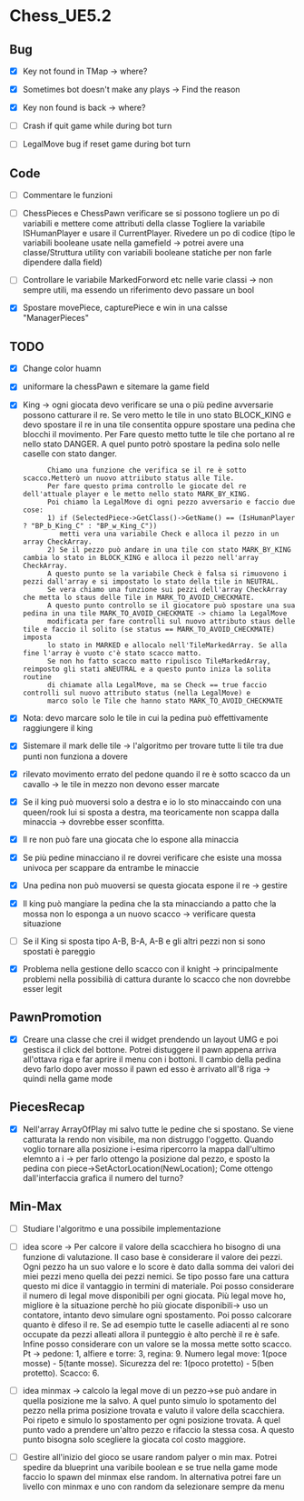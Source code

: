 # Chess_UE5.2

## Bug
- [x] Key not found in TMap -> where?
- [x] Sometimes bot doesn't make any plays -> Find the reason
- [x] Key non found is back -> where?
- [ ] Crash if quit game while during bot turn
- [ ] LegalMove bug if reset game during bot turn


## Code
- [ ] Commentare le funzioni
- [ ] ChessPieces e ChessPawn verificare se si possono togliere un po di variabili e mettere come attributi della classe
      Togliere la variabile ISHumanPlayer e usare il CurrentPlayer. Rivedere un po di codice (tipo le variabili booleane usate nella gamefield -> 
      potrei avere una classe/Struttura utility con variabili booleane statiche per non farle dipendere dalla field)
- [ ] Controllare le variabile MarkedForword etc nelle varie classi -> non sempre utili, ma essendo un riferimento devo passare un bool
- [x] Spostare movePiece, capturePiece e win in una calsse "ManagerPieces"


## TODO

- [x] Change color huamn
- [x] uniformare la chessPawn e sitemare la game field
- [x] King -> ogni giocata devo verificare se una o più pedine avversarie possono catturare il re. Se vero metto le tile in uno stato BLOCK_KING 
            e devo spostare il re in una tile consentita oppure spostare una pedina che blocchi il movimento. Per Fare questo metto tutte le tile 
            che portano al re nello stato DANGER. A quel punto potrò spostare la pedina solo nelle caselle con stato danger.

            Chiamo una funzione che verifica se il re è sotto scacco.Metterò un nuovo attriibuto status alle Tile.
            Per fare questo prima controllo le giocate del re dell'attuale player e le metto nello stato MARK_BY_KING. 
            Poi chiamo la LegalMove di ogni pezzo avversario e faccio due cose:
            1) if (SelectedPiece->GetClass()->GetName() == (IsHumanPlayer ? "BP_b_King_C" : "BP_w_King_C"))
               metti vera una variabile Check e alloca il pezzo in un array CheckArray.
            2) Se il pezzo può andare in una tile con stato MARK_BY_KING cambia lo stato in BLOCK_KING e alloca il pezzo nell'array CheckArray.
            A questo punto se la variabile Check è falsa si rimuovono i pezzi dall'array e si impostato lo stato della tile in NEUTRAL. 
            Se vera chiamo una funzione sui pezzi dell'array CheckArray che metta lo staus delle Tile in MARK_TO_AVOID_CHECKMATE.
            A questo punto controllo se il giocatore può spostare una sua pedina in una tile MARK_TO_AVOID_CHECKMATE -> chiamo la LegalMove 
            modificata per fare controlli sul nuovo attributo staus delle tile e faccio il solito (se status == MARK_TO_AVOID_CHECKMATE) imposta
            lo stato in MARKED e allocalo nell'TileMarkedArray. Se alla fine l'array è vuoto c'è stato scacco matto.
            Se non ho fatto scacco matto ripulisco TileMarkedArray, reimposto gli stati aNEUTRAL e a questo punto iniza la solita routine 
            di chiamate alla LegalMove, ma se Check == true faccio controlli sul nuovo attributo status (nella LegalMove) e 
            marco solo le Tile che hanno stato MARK_TO_AVOID_CHECKMATE

- [x] Nota: devo marcare solo le tile in cui la pedina può effettivamente raggiungere il king
- [x] Sistemare il mark delle tile -> l'algoritmo per trovare tutte li tile tra due punti non funziona a dovere
- [x] rilevato movimento errato del pedone quando il re è sotto scacco da un cavallo -> le tile in mezzo non devono esser marcate
- [x] Se il king può muoversi solo a destra e io lo sto minaccaindo con una queen/rook lui si sposta a destra, ma teoricamente non
      scappa dalla minaccia -> dovrebbe esser sconfitta.
- [x] Il re non può fare una giocata che lo espone alla minaccia
- [x] Se più pedine minacciano il re dovrei verificare che esiste una mossa univoca per scappare da entrambe le minaccie
- [x] Una pedina non può muoversi se questa giocata espone il re -> gestire
- [x] Il king può mangiare la pedina che la sta minacciando a patto che la mossa non lo esponga a un nuovo scacco -> verificare questa situazione
- [ ] Se il King si sposta tipo A-B, B-A, A-B e gli altri pezzi non si sono spostati è pareggio
- [x] Problema nella gestione dello scacco con il knight -> principalmente problemi nella possibilià di cattura durante lo scacco 
                                                            che non dovrebbe esser legit


## PawnPromotion 
- [x] Creare una classe che crei il widget prendendo un layout UMG e poi gestisca il click del bottone.
      Potrei distuggere il pawn appena arriva all'ottava riga e far aprire il menu con i bottoni. 
      Il cambio della pedina devo farlo dopo aver mosso il pawn ed esso è arrivato all'8 riga -> quindi nella game mode



## PiecesRecap

- [x] Nell'array ArrayOfPlay mi salvo tutte le pedine che si spostano. Se viene catturata la rendo non visibile, ma non distruggo l'oggetto. 
      Quando voglio tornare alla posizione i-esima ripercorro la mappa dall'ultimo elemnto a i -> per farlo ottengo la posizione dal pezzo, e sposto
      la pedina con piece->SetActorLocation(NewLocation); 
      Come ottengo dall'interfaccia grafica il numero del turno?

## Min-Max

- [ ] Studiare l'algoritmo e una possibile implementazione
- [ ] idea score -> Per calcore il valore della scacchiera ho bisogno di una funzione di valutazione. Il caso base è considerare il valore dei pezzi.
                    Ogni pezzo ha un suo valore e lo score è dato dalla somma dei valori dei miei pezzi meno quella dei pezzi nemici.
                    Se tipo posso fare una cattura questo mi dice il vantaggio in termini di materiale. Poi posso considerare il numero di
                    legal move disponibili per ogni giocata. Più legal move ho, migliore è la situazione perchè ho più giocate disponibili-> uso un contatore, intanto devo simulare ogni spostamento.
                    Poi posso calcorare quanto è difeso il re. Se ad esempio tutte le caselle adiacenti al re sono occupate da pezzi alleati allora il punteggio è alto perchè il re è safe.
                    Infine posso considerare con un valore se la mossa mette sotto scacco.
      Pt          -> pedone: 1, alfiere e torre: 3, regina: 9. Numero legal move: 1(poce mosse) - 5(tante mosse). Sicurezza del re: 1(poco protetto) - 5(ben protetto). Scacco: 6.
      
- [ ] idea minmax -> calcolo la legal move di un pezzo->se può andare in quella posizione me la salvo. A quel punto simulo lo spotamento del pezzo nella prima posizione trovata
                     e valuto il valore della scacchiera. Poi ripeto e simulo lo spostamento per ogni posizione trovata. A quel punto vado a prendere un'altro pezzo e rifaccio la stessa cosa.
                     A questo punto bisogna solo scegliere la giocata col costo maggiore.
      
- [ ] Gestire all'inizio del gioco se usare random palyer o min max. Potrei spedire da blueprint una varibile boolean
      e se true nella game mode faccio lo spawn del minmax else random. In alternativa potrei fare un livello con minmax
      e uno con random da selezionare sempre da menu
